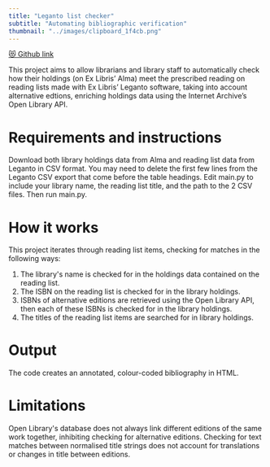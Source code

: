 ```yaml
---
title: "Leganto list checker"
subtitle: "Automating bibliographic verification"
thumbnail: "../images/clipboard_1f4cb.png"
---
```


[😻 Github link](https://github.com/harrybartholomew/leganto_list_checker)


This project aims to allow librarians and library staff to automatically check how their holdings (on Ex
Libris’ Alma) meet the prescribed reading on reading lists made with Ex Libris’ Leganto software, taking into account
alternative edtions, enriching holdings data using the Internet Archive’s Open Library API.


# Requirements and instructions


Download both library holdings data from Alma and reading list data from Leganto in CSV format. You may need to delete
the first few lines from the Leganto CSV export that come before the table headings. Edit main.py to include your
library name, the reading list title, and the path to the 2 CSV files. Then run main.py.


# How it works


This project iterates through reading list items, checking for matches in the following ways:


1. The library's name is checked for in the holdings data contained on the reading list.
2. The ISBN on the reading list is checked for in the library holdings.
3. ISBNs of alternative editions are retrieved using the Open Library API, then each of these ISBNs is checked for in
   the library holdings.
4. The titles of the reading list items are searched for in library holdings.


# Output


The code creates an annotated, colour-coded bibliography in HTML.


# Limitations


Open Library's database does not always link different editions of the same work together, inhibiting checking for
alternative editions. Checking for text matches between normalised title strings does not account for translations or
changes in title between editions.

